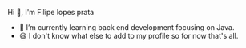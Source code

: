 Hi 👋, I'm Filipe lopes prata</h1>
- 🌱 I’m currently learning back end development focusing on Java.
- 😆 I don't know what else to add to my profile so for now that's all.
